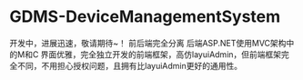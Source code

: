 # GDMS-DeviceManagementSystem
开发中，进展迅速，敬请期待~！
前后端完全分离
后端ASP.NET使用MVC架构中的M和C
界面优雅，完全独立开发的前端框架，高仿layuiAdmin，但前端框架完全不同，不用担心授权问题，且拥有比layuiAdmin更好的通用性。
